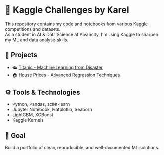 # 🧠 Kaggle Challenges by Karel

This repository contains my code and notebooks from various Kaggle competitions and datasets.  
As a student in AI & Data Science at Aivancity, I'm using Kaggle to sharpen my ML and data analysis skills.

## 📁 Projects

- 🛳️ [Titanic - Machine Learning from Disaster](./Titanic.ipynb)
- 🏠 [House Prices - Advanced Regression Techniques](./HousePrices)

## ⚙️ Tools & Technologies

- Python, Pandas, scikit-learn
- Jupyter Notebook, Matplotlib, Seaborn
- LightGBM, XGBoost
- Kaggle Kernels

## 🚀 Goal

Build a portfolio of clean, reproducible, and well-documented ML solutions.
